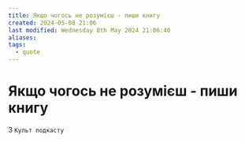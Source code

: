 ```yaml
---
title: Якщо чогось не розумієш - пиши книгу
created: 2024-05-08 21:06
last modified: Wednesday 8th May 2024 21:06:40
aliases: 
tags:
  - quote
---
```

# Якщо чогось не розумієш - пиши книгу

З `Культ подкасту`

